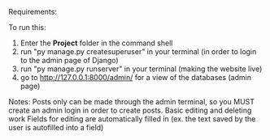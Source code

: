 Requirements:

To run this:

1. Enter the **Project** folder in the command shell
2. run "py manage.py createsuperuser" in your terminal (in order to login to the admin page of Django)
3. run "py manage.py runserver" in your terminal (making the website live)
4. go to http://127.0.0.1:8000/admin/ for a view of the databases (admin page)

Notes:
Posts only can be made through the admin terminal, so you MUST create an admin login in order to create posts.
Basic editing and deleting work
Fields for editing are automatically filled in (ex. the text saved by the user is autofilled into a field)


